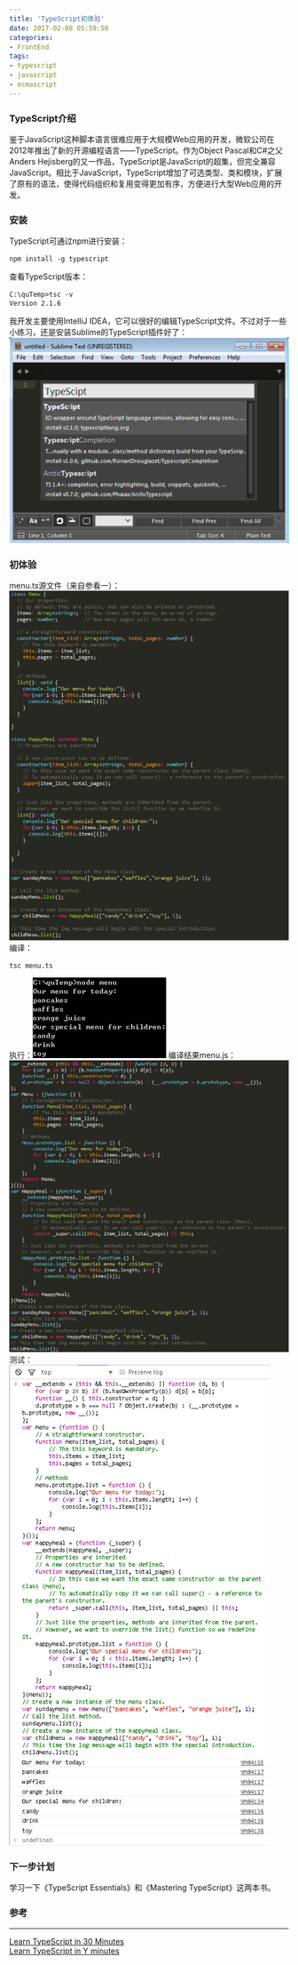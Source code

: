 ```yaml
---
title: 'TypeScript初体验'
date: 2017-02-08 05:59:50
categories: 
- FrontEnd
tags: 
- typescript
- javascript
- ecmascript
---
```

### TypeScript介绍

鉴于JavaScript这种脚本语言很难应用于大规模Web应用的开发，微软公司在2012年推出了新的开源编程语言——TypeScript。作为Object Pascal和C#之父Anders Hejisberg的又一作品，TypeScript是JavaScript的超集，但完全兼容JavaScript。相比于JavaScript，TypeScript增加了可选类型、类和模块，扩展了原有的语法，使得代码组织和复用变得更加有序，方便进行大型Web应用的开发。

### 安装

TypeScript可通过npm进行安装：
```
npm install -g typescript
```
查看TypeScript版本：
```
C:\quTemp>tsc -v
Version 2.1.6
```
我开发主要使用IntelliJ IDEA，它可以很好的编辑TypeScript文件。不过对于一些小练习，还是安装Sublime的TypeScript插件好了：![Sublime Typescript Plugin](/images/2017/02/sublimeTypescriptPlugin.png)
### 初体验

menu.ts源文件（来自参看一）：![menu.ts code](/images/2017/02/menu_ts.png)
编译：
```
tsc menu.ts
```
执行：![run Menu](/images/2017/02/runMenu.png)
编译结果menu.js：![generated menu.js](/images/2017/02/menu_js.png)
测试：![test menu.js](/images/2017/02/testMenuJs.png)
### 下一步计划

学习一下《TypeScript Essentials》和《Mastering TypeScript》这两本书。

### 参考
* * *
[Learn TypeScript in 30 Minutes](http://tutorialzine.com/2016/07/learn-typescript-in-30-minutes/)  
[Learn TypeScript in Y minutes](https://learnxinyminutes.com/docs/typescript/)  





